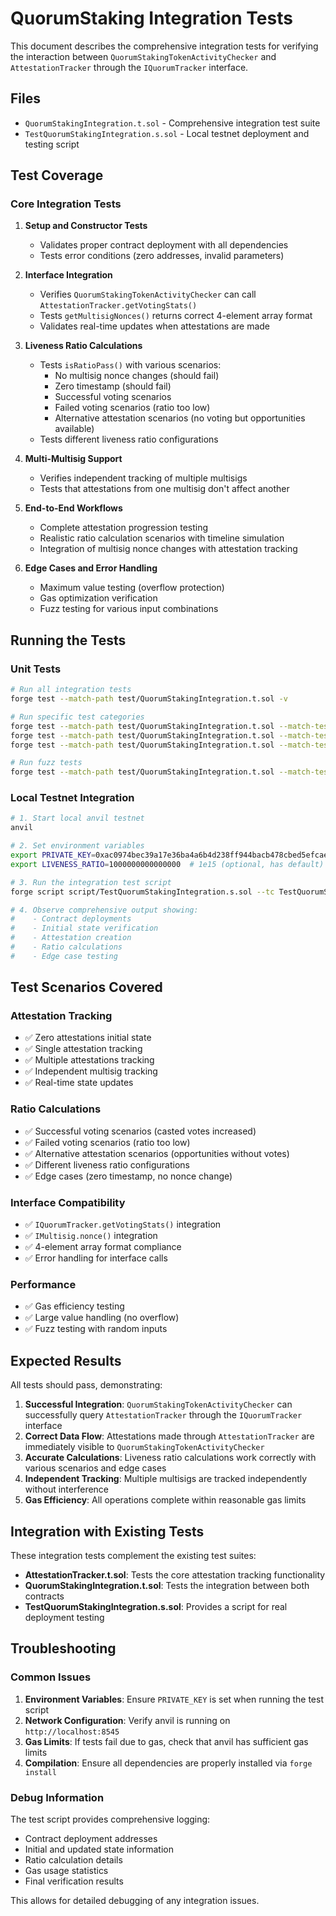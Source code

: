 # QuorumStaking Integration Tests

This document describes the comprehensive integration tests for verifying the interaction between `QuorumStakingTokenActivityChecker` and `AttestationTracker` through the `IQuorumTracker` interface.

## Files

- `QuorumStakingIntegration.t.sol` - Comprehensive integration test suite
- `TestQuorumStakingIntegration.s.sol` - Local testnet deployment and testing script

## Test Coverage

### Core Integration Tests

1. **Setup and Constructor Tests**
   - Validates proper contract deployment with all dependencies
   - Tests error conditions (zero addresses, invalid parameters)

2. **Interface Integration**
   - Verifies `QuorumStakingTokenActivityChecker` can call `AttestationTracker.getVotingStats()`
   - Tests `getMultisigNonces()` returns correct 4-element array format
   - Validates real-time updates when attestations are made

3. **Liveness Ratio Calculations**
   - Tests `isRatioPass()` with various scenarios:
     - No multisig nonce changes (should fail)
     - Zero timestamp (should fail)
     - Successful voting scenarios
     - Failed voting scenarios (ratio too low)
     - Alternative attestation scenarios (no voting but opportunities available)
   - Tests different liveness ratio configurations

4. **Multi-Multisig Support**
   - Verifies independent tracking of multiple multisigs
   - Tests that attestations from one multisig don't affect another

5. **End-to-End Workflows**
   - Complete attestation progression testing
   - Realistic ratio calculation scenarios with timeline simulation
   - Integration of multisig nonce changes with attestation tracking

6. **Edge Cases and Error Handling**
   - Maximum value testing (overflow protection)
   - Gas optimization verification
   - Fuzz testing for various input combinations

## Running the Tests

### Unit Tests

```bash
# Run all integration tests
forge test --match-path test/QuorumStakingIntegration.t.sol -v

# Run specific test categories
forge test --match-path test/QuorumStakingIntegration.t.sol --match-test test_Integration -v
forge test --match-path test/QuorumStakingIntegration.t.sol --match-test test_IsRatioPass -v
forge test --match-path test/QuorumStakingIntegration.t.sol --match-test test_EndToEnd -v

# Run fuzz tests
forge test --match-path test/QuorumStakingIntegration.t.sol --match-test testFuzz -v
```

### Local Testnet Integration

```bash
# 1. Start local anvil testnet
anvil

# 2. Set environment variables
export PRIVATE_KEY=0xac0974bec39a17e36ba4a6b4d238ff944bacb478cbed5efcae784d7bf4f2ff80  # anvil default
export LIVENESS_RATIO=1000000000000000  # 1e15 (optional, has default)

# 3. Run the integration test script
forge script script/TestQuorumStakingIntegration.s.sol --tc TestQuorumStakingIntegrationScript --fork-url http://localhost:8545 --broadcast

# 4. Observe comprehensive output showing:
#    - Contract deployments
#    - Initial state verification
#    - Attestation creation
#    - Ratio calculations
#    - Edge case testing
```

## Test Scenarios Covered

### Attestation Tracking
- ✅ Zero attestations initial state
- ✅ Single attestation tracking
- ✅ Multiple attestations tracking
- ✅ Independent multisig tracking
- ✅ Real-time state updates

### Ratio Calculations
- ✅ Successful voting scenarios (casted votes increased)
- ✅ Failed voting scenarios (ratio too low)
- ✅ Alternative attestation scenarios (opportunities without votes)
- ✅ Different liveness ratio configurations
- ✅ Edge cases (zero timestamp, no nonce change)

### Interface Compatibility
- ✅ `IQuorumTracker.getVotingStats()` integration
- ✅ `IMultisig.nonce()` integration
- ✅ 4-element array format compliance
- ✅ Error handling for interface calls

### Performance
- ✅ Gas efficiency testing
- ✅ Large value handling (no overflow)
- ✅ Fuzz testing with random inputs

## Expected Results

All tests should pass, demonstrating:

1. **Successful Integration**: `QuorumStakingTokenActivityChecker` can successfully query `AttestationTracker` through the `IQuorumTracker` interface
2. **Correct Data Flow**: Attestations made through `AttestationTracker` are immediately visible to `QuorumStakingTokenActivityChecker`
3. **Accurate Calculations**: Liveness ratio calculations work correctly with various scenarios and edge cases
4. **Independent Tracking**: Multiple multisigs are tracked independently without interference
5. **Gas Efficiency**: All operations complete within reasonable gas limits

## Integration with Existing Tests

These integration tests complement the existing test suites:

- **AttestationTracker.t.sol**: Tests the core attestation tracking functionality
- **QuorumStakingIntegration.t.sol**: Tests the integration between both contracts
- **TestQuorumStakingIntegration.s.sol**: Provides a script for real deployment testing

## Troubleshooting

### Common Issues

1. **Environment Variables**: Ensure `PRIVATE_KEY` is set when running the test script
2. **Network Configuration**: Verify anvil is running on `http://localhost:8545`
3. **Gas Limits**: If tests fail due to gas, check that anvil has sufficient gas limits
4. **Compilation**: Ensure all dependencies are properly installed via `forge install`

### Debug Information

The test script provides comprehensive logging:
- Contract deployment addresses
- Initial and updated state information
- Ratio calculation details
- Gas usage statistics
- Final verification results

This allows for detailed debugging of any integration issues.
